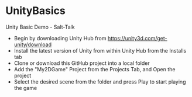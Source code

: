 # UnityBasics
Unity Basic Demo - Salt-Talk

- Begin by downloading Unity Hub from https://unity3d.com/get-unity/download
- Install the latest version of Unity from within Unity Hub from the Installs tab
- Clone or download this GitHub project into a local folder
- Add the "My2DGame" Project from the Projects Tab, and Open the project
- Select the desired scene from the folder and press Play to start playing the game
